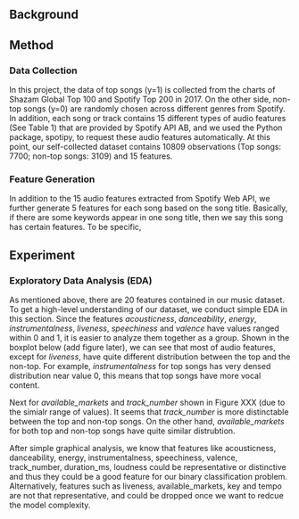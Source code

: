 ## Background

## Method

### Data Collection
In this project, the data of top songs (y=1) is collected from the charts of Shazam Global Top 100 and Spotify Top 200 in 2017. On the other side, non-top songs (y=0) are randomly chosen across different genres from Spotify. In addition, each song or track contains 15 different types of audio features (See Table 1) that are provided by Spotify API AB, and we used the Python package, spotipy, to request these audio features automatically. At this point, our self-collected dataset contains 10809 observations (Top songs: 7700; non-top songs: 3109) and 15 features.

### Feature Generation
In addition to the 15 audio features extracted from Spotify Web API, we further generate 5 features for each song based on the song title. Basically, if there are some keywords appear in one song title, then we say this song has certain features. To be specific, 

## Experiment

### Exploratory Data Analysis (EDA)
As mentioned above, there are 20 features contained in our music dataset. To get a high-level understanding of our dataset, we conduct simple EDA in this section. Since the features *acousticness*, *danceability*, *energy*, *instrumentalness*, *liveness*, *speechiness* and *valence* have values ranged within 0 and 1, it is easier to analyze them together as a group. Shown in the boxplot below (add figure later), we can see that most of audio features, except for *liveness*, have quite different distribution between the top and the non-top. For example, *instrumentalness* for top songs has very densed distribution near value 0, this means that top songs have more vocal content.

Next for *available_markets* and *track_number* shown in Figure XXX (due to the simialr range of values). It seems that *track_number* is more distinctable between the top and non-top songs. On the other hand, *available_markets* for both top and non-top songs have quite similar distrubtion. 

After simple graphical analysis, we know that features like acousticness, danceability, energy, instrumentalness, speechiness, valence, track_number, duration_ms, loudness could be representative or distinctive and thus they could be a good feature for our binary classification problem. Alternatively, features such as liveness, available_markets, key and tempo are not that representative, and could be dropped once we want to redcue the model complexity. 
